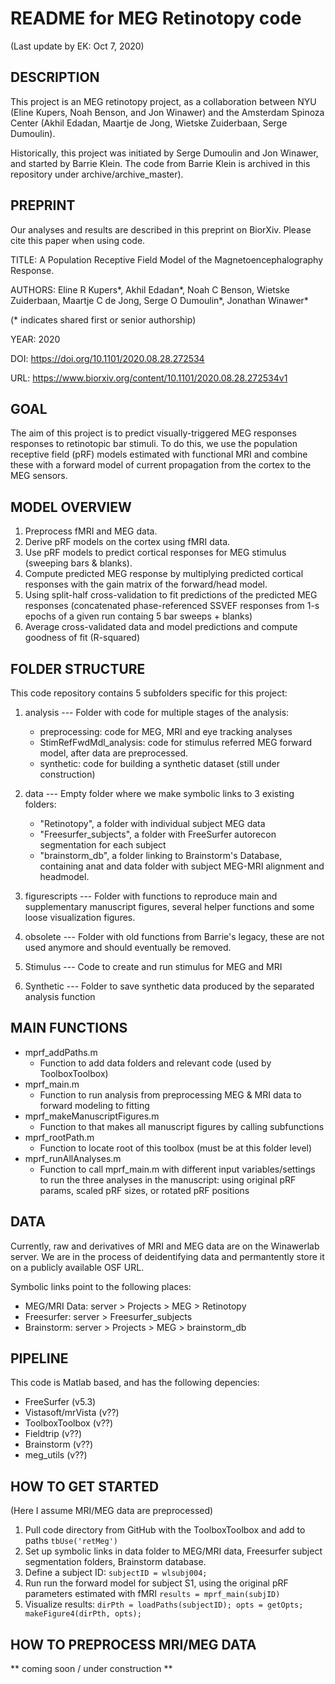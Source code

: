 # README for MEG Retinotopy code

(Last update by EK: Oct 7, 2020)

## DESCRIPTION
This project is an MEG retinotopy project, as a collaboration between 
NYU (Eline Kupers, Noah Benson, and Jon Winawer) and the Amsterdam Spinoza Center 
(Akhil Edadan, Maartje de Jong, Wietske Zuiderbaan, Serge Dumoulin).

Historically, this project was initiated by Serge Dumoulin and Jon Winawer, and started by Barrie Klein.
The code from Barrie Klein is archived in this repository under archive/archive_master).


## PREPRINT
Our analyses and results are described in this preprint on BiorXiv. Please cite this paper when using code.

TITLE:		A Population Receptive Field Model of the Magnetoencephalography Response.

AUTHORS:	Eline R Kupers\*, Akhil Edadan\*,  Noah C Benson, Wietske Zuiderbaan, Maartje C de Jong, Serge O Dumoulin\*, Jonathan Winawer\*

(\* indicates shared first or senior authorship)

YEAR:		2020

DOI:		https://doi.org/10.1101/2020.08.28.272534

URL: 		https://www.biorxiv.org/content/10.1101/2020.08.28.272534v1


## GOAL
The aim of this project is to predict visually-triggered MEG responses responses to retinotopic bar stimuli. To do this, we use the population receptive field (pRF) models estimated with functional MRI and combine these with a forward model of current propagation from the cortex to the MEG sensors. 


## MODEL OVERVIEW
1. Preprocess fMRI and MEG data.
2. Derive pRF models on the cortex using fMRI data.
3. Use pRF models to predict cortical responses for MEG stimulus (sweeping bars & blanks).
4. Compute predicted MEG response by multiplying predicted cortical responses with the gain matrix of the forward/head model.
5. Using split-half cross-validation to fit predictions of the predicted MEG responses (concatenated phase-referenced SSVEF responses from 1-s epochs of a given run containg 5 bar sweeps + blanks)
6. Average cross-validated data and model predictions and compute goodness of fit (R-squared) 


## FOLDER STRUCTURE
This code repository contains 5 subfolders specific for this project:
1. analysis --- Folder with code for multiple stages of the analysis:
	- preprocessing: code for MEG, MRI and eye tracking analyses
	- StimRefFwdMdl_analysis: code for stimulus referred MEG forward model, after data are preprocessed.
	- synthetic: code for building a synthetic dataset (still under construction)		

2. data --- Empty folder where we make symbolic links to 3 existing folders:
	- "Retinotopy", a folder with individual subject MEG data
	- "Freesurfer_subjects", a folder with FreeSurfer autorecon segmentation for each subject
	- "brainstorm_db", a folder linking to Brainstorm's Database, containing anat and data folder with subject MEG-MRI alignment and headmodel.

3. figurescripts --- Folder with functions to reproduce main and supplementary manuscript figures, several helper functions and some loose visualization figures.

4. obsolete --- Folder with old functions from Barrie's legacy, these are not used anymore and should eventually be removed.

5. Stimulus --- Code to create and run stimulus for MEG and MRI

6. Synthetic --- Folder to save synthetic data produced by the separated analysis function

## MAIN FUNCTIONS
* mprf_addPaths.m
	+ Function to add data folders and relevant code (used by ToolboxToolbox)
* mprf_main.m
	+ Function to run analysis from preprocessing MEG & MRI data to forward modeling to fitting
* mprf_makeManuscriptFigures.m
	+ Function to that makes all manuscript figures by calling subfunctions
* mprf_rootPath.m
	+ Function to locate root of this toolbox (must be at this folder level)
* mprf_runAllAnalyses.m
	+ Function to call mprf_main.m with different input variables/settings to run the three analyses in the manuscript: using original pRF params, scaled pRF sizes, or rotated pRF positions


## DATA 
Currently, raw and derivatives of MRI and MEG data are on the Winawerlab server.
We are in the process of deidentifying data and permantently store it on a publicly available OSF URL.

Symbolic links point to the following places:
* MEG/MRI Data: server > Projects > MEG > Retinotopy
* Freesurfer:   server > Freesurfer_subjects
* Brainstorm: 	server > Projects > MEG > brainstorm_db


## PIPELINE
This code is Matlab based, and has the following depencies:
* FreeSurfer (v5.3)
* Vistasoft/mrVista (v??)
* ToolboxToolbox (v??)
* Fieldtrip (v??)
* Brainstorm (v??)
* meg_utils (v??)


## HOW TO GET STARTED
(Here I assume MRI/MEG data are preprocessed)

1. Pull code directory from GitHub with the ToolboxToolbox and add to paths
`tbUse('retMeg')`
2. Set up symbolic links in data folder to MEG/MRI data, Freesurfer subject segmentation folders, Brainstorm database.
3. Define a subject ID:
`subjectID = wlsubj004;`
4. Run run the forward model for subject S1, using the original pRF parameters estimated with fMRI
`results = mprf_main(subjID)`
5. Visualize results:
 `dirPth = loadPaths(subjectID); opts = getOpts; makeFigure4(dirPth, opts);`



## HOW TO PREPROCESS MRI/MEG DATA
** coming soon / under construction **
